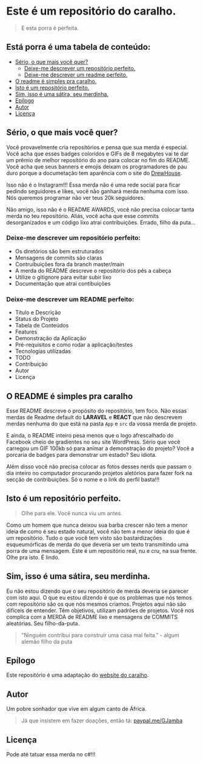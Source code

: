 # Este é um repositório do caralho. 

> E esta porra é perfeita. 

## Está porra é uma tabela de conteúdo:

* [Sério, o que mais você quer?](#sério-o-que-mais-você-quer)
    * [Deixe-me descrever um repositório perfeito.](#deixe-me-descrever-um-repositório-perfeito)
    * [Deixe-me descrever um readme perfeito.](#deixe-me-descrever-um-repositório-perfeito)
* [O readme é simples pra caralho.](#o-readme-é-simples-pra-caralho)
* [Isto é um repositório perfeito.](#isto-é-um-repositório-perfeito)
* [Sim, isso é uma sátira, seu merdinha.](#sim-isso-é-uma-sátira-seu-merdinha.)
* [Epílogo](#epílogo)
* [Autor](#autor)
* [Licença](#licença)

## Sério, o que mais você quer?

Você provavelmente cria repositórios e pensa que sua merda é especial. Você acha que esses badges coloridos e GIFs de 8 megabytes vai te dar um prêmio de melhor repositório do ano para colocar no fim do README. Você acha que seus banners e emojis deixam os programadores de pau duro porque a documetação tem aparência com o site do [DrewHouse](https://thehouseofdrew.com/). 

Isso não é o Instagram!!! Essa merda não é uma rede social para ficar pedindo seguidores e likes, você não ganhará merda nenhuma com isso. Nós queremos programar não ver teus 20k seguidores. 

Não amigo, isso não é o README AWARDS, você não precisa colocar tanta merda no teu repositório. Aliás, você acha que esse commits desorganizados e um código lixo atrai contribuições. Errado, filho da puta... 

### Deixe-me descrever um repositório perfeito:
- Os diretórios são bem estruturados
- Mensagens de commits são claras
- Contruibuições fora da branch master/main
- A merda do README descreve o repositório dos pés a cabeça
- Utilize o gitignore para evitar subir lixo
- Documentação que atrai contibuições

### Deixe-me descrever um README perfeito:
- Título e Descrição
- Status do Projeto
- Tabela de Conteúdos
- Features
- Demonstração da Aplicação
- Pré-requisitos e como rodar a aplicação/testes
- Tecnologias utilizadas
- TODO
- Contribuição
- Autor
- Licença

## O README é simples pra caralho
Esse README descreve o propósito do repositório, tem foco. Não essas merdas de Readme default do **LARAVEL** e **REACT** que não descrevem merdas nenhuma do que está na pasta `App` e `src` da vossa merda de projeto.

E ainda, o README inteiro pesa menos que o logo afrescalhado do Facebook cheio de gradientes no seu site WordPress. Sério que você carregou um GIF 100kb só para animar a demonstração do projeto? Você a porcaria de badges para demonstrar um estado? Seu idiota. 

Além disso você não precisa colocar as fotos desses nerds que passam o dia inteiro no computador procurando projetos aletórios para fazer fork na secção de contribuições. Só o nome e o link do perfil basta!!!

## Isto é um repositório perfeito. 
> Olhe para ele. Você nunca viu um antes.

Como um homem que nunca deixou sua barba crescer não tem a menor ideia de como é seu estado natural, você não tem a menor ideia do que é um repositório. Tudo o que você tem visto são bastardizações esqueumórficas de merda do que deveria ser um texto transmitindo uma porra de uma mensagem. Este é um repositório real, nu e cru, na sua frente. Olhe pra isto. É lindo.

## Sim, isso é uma sátira, seu merdinha.
Eu não estou dizendo que o seu repositório de merda deveria se parecer com isto aqui. O que eu estou dizendo é que os problemas que nós temos com repositório são os que nós mesmos criamos. Projetos aqui não são difíceis de entender. Têm objetivos, utilizam padrões de projetos. Você nos complica com a MERDA de README lixo e mensagens de COMMITS aleatórias. Seu filho-da-puta.

>"Ninguém contribui para construir uma casa mal feita." - algum alemão filho da puta

## Epílogo
Este repositório é uma adaptação do [website do caralho](https://websitedocaralho.com.br/).

## Autor
Um pobre sonhador que vive em algum canto de África. 
> Já que insistem em fazer doações, então tá: [paypal.me/GJamba](paypal.me/GJamba)

## Licença
Pode até tatuar essa merda no c#!!!

